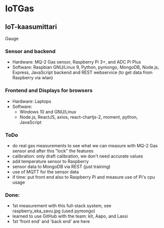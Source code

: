 # IoTGas
## IoT-kaasumittari 

Gauge
### Sensor and backend
- Hardware: MQ-2 Gas sensor, Raspberry Pi 3+, and ADC Pi Plus
- Software: Raspbian GNU/Linux 9, Python, pymongo, MongoDB, Node.js, Express, JavaScript backend and REST webservice (to get data from Raspberry via wlan) 

### Frontend and Displays for browsers 
- Hardware: Laptops
- Software: 
  - Windows 10 and GNU/Linux
  - Node.js, ReactJS, axios, react-chartjs-2, moment, python, JavaScript   


### ToDo
- do real gas measurements to see what we can measure with MQ-2 Gas sensor and after this "lock" the features 
- calibration: only draft calibration, we don't need accurate values
- add temperature sensor to Raspberry 
- sensor data to MongoDB via REST (just training)
- use of MQTT for the sensor data 
- if time: put front end also to Raspberry Pi and measure use of Pi's cpu usage  


### Done: 
- 1st measurement with this full-stack system, see raspberry_eka_savu.jpg (used pymongo)
- learned to use GitHub with the team: kit, Aapo, and Lassi 
- 1st 'front end' and 'back end' are here 
